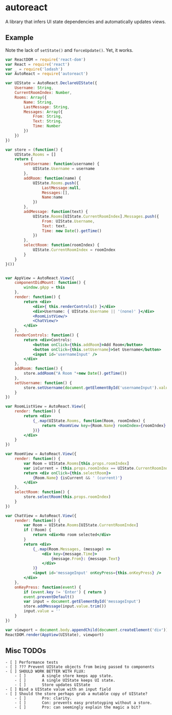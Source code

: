 autoreact
=========

A library that infers UI state dependencies and automatically updates views.


Example
-------

Note the lack of `setState()` and `forceUpdate()`. Yet, it works.

```jsx
var ReactDOM = require('react-dom')
var React = require('react')
var _ = require('lodash')
var AutoReact = require('autoreact')

var UIState = AutoReact.DeclareUIState({
	Username: String,
	CurrentRoomIndex: Number,
	Rooms: Array({
		Name: String,
		LastMessage: String,
		Messages: Array({
			From: String,
			Text: String,
			Time: Number
		})
	})
})

var store = (function() {
	UIState.Rooms = []
	return {
		setUsername: function(username) {
			UIState.Username = username
		},
		addRoom: function(name) {
			UIState.Rooms.push({
				LastMessage:null,
				Messages:[],
				Name:name
			})
		},
		addMessage: function(text) {
			UIState.Rooms[UIState.CurrentRoomIndex].Messages.push({
				From: UIState.Username,
				Text: text,
				Time: new Date().getTime()
			})
		},
		selectRoom: function(roomIndex) {
			UIState.CurrentRoomIndex = roomIndex
		}
	}
}())


var AppView = AutoReact.View({
	componentDidMount: function() {
		window.gApp = this
	},
	render: function() {
		return <div>
			<div>{ this.renderControls() }</div>
			<div>Username: { UIState.Username || '(none)' }</div>
			<RoomListView/>
			<ChatView/>
		</div>
	},
	renderControls: function() {
		return <div>Controls:
			<button onClick={this.addRoom}>Add Room</button>
			<button onClick={this.setUsername}>Set Username</button>
			<input id='usernameInput' />
		</div>
	},
	addRoom: function() {
		store.addRoom("A Room "+new Date().getTime())
	},
	setUsername: function() {
		store.setUsername(document.getElementById('usernameInput').value)
	}
})

var RoomListView = AutoReact.View({
	render: function() {
		return <div>
			{_.map(UIState.Rooms, function(Room, roomIndex) {
				return <RoomView key={Room.Name} roomIndex={roomIndex} />
			})}
		</div>
	}
})

var RoomView = AutoReact.View({
	render: function() {
		var Room = UIState.Rooms[this.props.roomIndex]
		var isCurrent = (this.props.roomIndex == UIState.CurrentRoomIndex)
		return <div onClick={this.selectRoom}>
			{Room.Name} {isCurrent && ' (current)'}
		</div>
	},
	selectRoom: function() {
		store.selectRoom(this.props.roomIndex)
	}
})

var ChatView = AutoReact.View({
	render: function() {
		var Room = UIState.Rooms[UIState.CurrentRoomIndex]
		if (!Room) {
			return <div>No room selected</div>
		}
		return <div>
			{_.map(Room.Messages, (message) =>
				<div key={message.Time}>
					{message.From}: {message.Text}
				</div>
			)}
			<input id='messageInput' onKeyPress={this.onKeyPress} />
		</div>
	},
	onKeyPress: function(event) {
		if (event.key != 'Enter') { return }
		event.preventDefault()
		var input = document.getElementById('messageInput')
		store.addMessage(input.value.trim())
		input.value = ''
	}
})

var viewport = document.body.appendChild(document.createElement('div'))
ReactDOM.render(AppView(UIState), viewport)
```


Misc TODOs
----------

	- [ ] Performance tests
	- [ ] ??? Prevent UIState objects from being passed to components
	- [ ] SHOULD WORK BETTER WITH FLUX:
		- [ ] 		A single store keeps app state.
		- [ ] 		A single UIState keeps UI state.
		- [ ] 		Store updates UIState
	- [ ] Bind a UIState value with an input field
	- [ ] Should the store perhaps grab a mutable copy of UIState?
		- [ ] 		Pro: clarity.
		- [ ] 		Con: prevents easy prototoyping without a store.
		- [ ] 		Pro: can seemingly explain the magic a bit?

